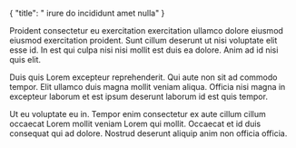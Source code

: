 {
  "title": " irure do incididunt amet nulla"
}

Proident consectetur eu exercitation exercitation ullamco dolore eiusmod eiusmod exercitation proident. Sunt cillum deserunt ut nisi voluptate elit esse id. In est qui culpa nisi nisi mollit est duis ea dolore. Anim ad id nisi quis elit.

Duis quis Lorem excepteur reprehenderit. Qui aute non sit ad commodo tempor. Elit ullamco duis magna mollit veniam aliqua. Officia nisi magna in excepteur laborum et est ipsum deserunt laborum id est quis tempor.

Ut eu voluptate eu in. Tempor enim consectetur ex aute cillum cillum occaecat Lorem mollit veniam Lorem qui mollit. Occaecat et id duis consequat qui ad dolore. Nostrud deserunt aliquip anim non officia officia.